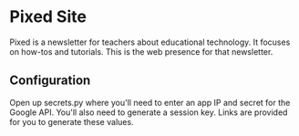 # Pixed Site

Pixed is a newsletter for teachers about educational technology. It focuses on how-tos and tutorials. This is the web presence for that newsletter.

## Configuration

Open up secrets.py where you'll need to enter an app IP and secret for the Google API. You'll also need to generate a session key. Links are provided for you to generate these values.